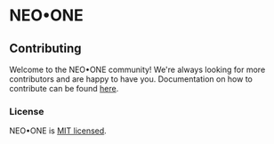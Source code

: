 # NEO•ONE

## Contributing

Welcome to the NEO•ONE community! We're always looking for more contributors and are happy to have you. Documentation on how to contribute can be found [here](https://neo-one.io/docs/contributing.html).

### License

NEO•ONE is [MIT licensed](./LICENSE).
